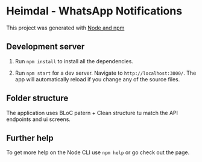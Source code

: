 # Heimdal - WhatsApp Notifications

This project was generated with [Node and npm](https://nodejs.org/es/)

## Development server

1. Run `npm install` to install all the dependencies.

2. Run `npm start` for a dev server. Navigate to `http://localhost:3000/`. The app will automatically reload if you change any of the source files.

## Folder structure

The application uses BLoC patern + Clean structure tu match the API endpoints and ui screens.

## Further help

To get more help on the Node CLI use `npm help` or go check out the page.
